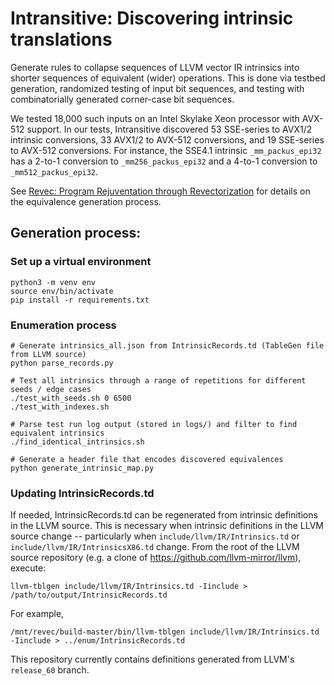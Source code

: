 # Intransitive: Discovering intrinsic translations

Generate rules to collapse sequences of LLVM vector IR intrinsics into shorter sequences of equivalent (wider) operations. This is done via testbed generation, randomized testing of input bit sequences, and testing with combinatorially generated corner-case bit sequences.

We tested 18,000 such inputs on an Intel Skylake Xeon processor with AVX-512 support. In our tests, Intransitive discovered 53 SSE-series to AVX1/2 intrinsic conversions, 33 AVX1/2 to AVX-512 conversions, and 19 SSE-series to AVX-512 conversions. For instance, the SSE4.1 intrinsic `_mm_packus_epi32` has a 2-to-1 conversion to `_mm256_packus_epi32` and a 4-to-1 conversion to `_mm512_packus_epi32`.

See [Revec: Program Rejuventation through Revectorization](https://arxiv.org/pdf/1902.02816.pdf) for details on the equivalence generation process.

## Generation process:
### Set up a virtual environment
```
python3 -m venv env
source env/bin/activate
pip install -r requirements.txt
```

### Enumeration process
```
# Generate intrinsics_all.json from IntrinsicRecords.td (TableGen file from LLVM source)
python parse_records.py

# Test all intrinsics through a range of repetitions for different seeds / edge cases
./test_with_seeds.sh 0 6500
./test_with_indexes.sh

# Parse test run log output (stored in logs/) and filter to find equivalent intrinsics
./find_identical_intrinsics.sh

# Generate a header file that encodes discovered equivalences
python generate_intrinsic_map.py
```

### Updating IntrinsicRecords.td
If needed, IntrinsicRecords.td can be regenerated from intrinsic definitions in the LLVM source. This is necessary when intrinsic definitions in the LLVM source change -- particularly when `include/llvm/IR/Intrinsics.td` or `include/llvm/IR/IntrinsicsX86.td` change. From the root of the LLVM source repository (e.g. a clone of https://github.com/llvm-mirror/llvm), execute:
```
llvm-tblgen include/llvm/IR/Intrinsics.td -Iinclude > /path/to/output/IntrinsicRecords.td
```

For example,
```
/mnt/revec/build-master/bin/llvm-tblgen include/llvm/IR/Intrinsics.td -Iinclude > ../enum/IntrinsicRecords.td
```

This repository currently contains definitions generated from LLVM's `release_60` branch.
